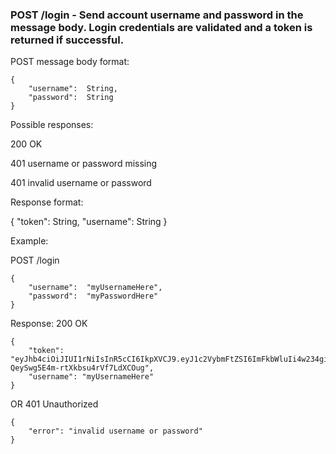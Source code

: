 
### POST /login - Send account username and password in the message body. Login credentials are validated and a token is returned if successful.
POST message body format:
```
{
    "username":  String,
    "password":  String
}
```

Possible responses:

200 OK

401 username or password missing

401 invalid username or password


Response format:

{
    "token": String,
    "username": String
}

Example:

POST /login

```
{
    "username":  "myUsernameHere",
    "password":  "myPasswordHere"
}
```

Response:
200 OK
```
{
    "token": "eyJhb4ciOiJIUI1rNiIsInR5cCI6IkpXVCJ9.eyJ1c2VybmFtZSI6ImFkbWluIi4w234giaWhdsF0IjoxNTI4MjAzODE1fQ.3WhiprK9z2b5J-QeySwg5E4m-rtXkbsu4rVf7LdXCOug",
    "username": "myUsernameHere"
}
```
OR
401 Unauthorized
```
{
    "error": "invalid username or password"
}
```